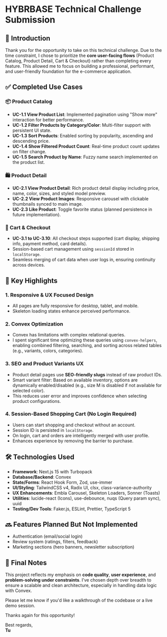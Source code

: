 # HYBRBASE Technical Challenge Submission

## 👋 Introduction

Thank you for the opportunity to take on this technical challenge. Due to the time constraint, I chose to prioritize the **core user-facing flows** (Product Catalog, Product Detail, Cart & Checkout) rather than completing every feature. This allowed me to focus on building a professional, performant, and user-friendly foundation for the e-commerce application.

## ✅ Completed Use Cases

### 📦 Product Catalog

- **UC-1.1 View Product List**: Implemented pagination using "Show more" interaction for better performance.
- **UC-1.2 Filter Products by Category/Color**: Multi-filter support with persistent UI state.
- **UC-1.3 Sort Products**: Enabled sorting by popularity, ascending and descending price.
- **UC-1.4 Show Filtered Product Count**: Real-time product count updates on filter change.
- **UC-1.5 Search Product by Name**: Fuzzy name search implemented on the product list.

### 🛍️ Product Detail

- **UC-2.1 View Product Detail**: Rich product detail display including price, name, color, sizes, and styled model preview.
- **UC-2.2 View Product Images**: Responsive carousel with clickable thumbnails synced to main image.
- **UC-2.3 Like Product**: Toggle favorite status (planned persistence in future implementation).

### 🛒 Cart & Checkout

- **UC-3.1 to UC-3.10**: All checkout steps supported (cart display, shipping info, payment method, card details).
- Session-based cart management using `sessionId` stored in `localStorage`.
- Seamless merging of cart data when user logs in, ensuring continuity across devices.

## 🚀 Key Highlights

### 1. **Responsive & UX Focused Design**

- All pages are fully responsive for desktop, tablet, and mobile.
- Skeleton loading states enhance perceived performance.

### 2. **Convex Optimization**

- Convex has limitations with complex relational queries.
- I spent significant time optimizing these queries using `convex-helpers`, enabling combined filtering, searching, and sorting across related tables (e.g., variants, colors, categories).

### 3. **SEO and Product Variants UX**

- Product detail pages use **SEO-friendly slugs** instead of raw product IDs.
- Smart variant filter: Based on available inventory, options are dynamically enabled/disabled (e.g., size M is disabled if not available for selected color).
- This reduces user error and improves confidence when selecting product configurations.

### 4. **Session-Based Shopping Cart (No Login Required)**

- Users can start shopping and checkout without an account.
- Session ID is persisted in `localStorage`.
- On login, cart and orders are intelligently merged with user profile.
- Enhances experience by removing the barrier to purchase.

## 🛠️ Technologies Used

- **Framework**: Next.js 15 with Turbopack
- **Database/Backend**: Convex
- **State/Forms**: React Hook Form, Zod, use-immer
- **UI/Styling**: TailwindCSS v4, Radix UI, clsx, class-variance-authority
- **UX Enhancements**: Embla Carousel, Skeleton Loaders, Sonner (Toasts)
- **Utilities**: lucide-react (Icons), use-debounce, nuqs (Query param sync), uuid
- **Testing/Dev Tools**: Faker.js, ESLint, Prettier, TypeScript 5

## 🔜 Features Planned But Not Implemented

- Authentication (email/social login)
- Review system (ratings, filters, feedback)
- Marketing sections (hero banners, newsletter subscription)

## 🤝 Final Notes

This project reflects my emphasis on **code quality**, **user experience**, and **problem-solving under constraints**. I’ve chosen depth over breadth to ensure a scalable and clean architecture, especially in handling data logic with Convex.

Please let me know if you'd like a walkthrough of the codebase or a live demo session.

Thanks again for this opportunity!

Best regards,  
**Tu**
